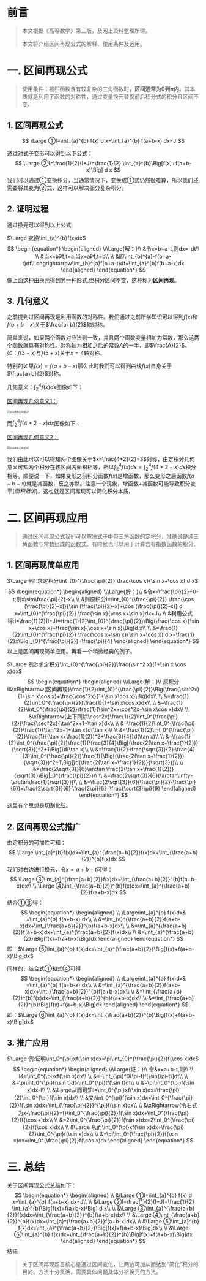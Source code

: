 # 前言

> 本文根据《高等数学》第三版，及网上资料整理所得。
>
> 本文将介绍区间再现公式的解释、使用条件及运用。

# 一. 区间再现公式

> 使用条件：被积函数含有较复杂的三角函数时，**区间通常为$0$到$\pi$内**。其本质就是利用了函数的对称性，通过变量换元替换前后积分式的积分且区间不变。

## 1. 区间再现公式

$$
\Large ①I=\int_{a}^{b} f(x) d x=\int_{a}^{b} f(a+b-x) dx=J
$$

通过对式子变形可以得到以下公式：
$$
\Large ②I=\frac{1}{2}(I+J)=\frac{1}{2} \int_{a}^{b}\Big[f(x)+f(a+b-x)\Big] d x
$$
我们可以通过①变换积分，当通常情况下，变换成①式仍然很难算，所以我们还需要将其变为②式，这样可以解决部分复杂积分。

## 2. 证明过程

通过换元可以得到以上公式

$\Large 变换\int_{a}^{b}f(x)dx$
$$
\begin{equation*}
	\begin{aligned}
\\\Large{解：}\\
&令x=b+a-t,则dx=-dt\\
\\
&当x=b时,t=a.当x=a时,t=b\\
\\
&即\int_{b}^{a}-f(b+a-t)dt\Longrightarrow\int_{b}^{a}f(b+a-t)dt=\int_{a}^{b}f(b+a-x)dx
	\end{aligned}
\end{equation*}
$$
像上面这种由换元得到另一种形式,但积分区间不变，这种称为**区间再现**。

## 3. 几何意义

之前提到过区间再现是利用函数的对称性。我们通过之前所学知识可以得到$f(x)$和$f(a+b-x)$关于$\frac{a+b}{2}$轴对称。

简单来说，如果两个函数对应法则一致，并且两个函数变量相加为常数，那么这两个函数就具有对称性。对称轴为相加之后的常数$A$的一半，即$\frac{A}{2}$。如：$f(3-x)$与$f(5+x)$关于$x=4$轴对称。

特别的如果$f(x)=f(a+b-x)$那么此时我们可以得到曲线$f(x)$自身关于$\frac{a+b}{2}$对称。

几何意义：$\int_{2}^4f(x)dx$图像如下：

[区间再现几何意义1：](https://gitee.com/Acido/images/raw/master/image/202303192314718.png)

<img src="https://gitee.com/Acido/images/raw/master/image/202303192314718.png" alt="区间再现几何意义1" style="zoom:43%;" />

而$\int_{2}^{4}f(4+2-x)dx$图像如下：

[区间再现几何意义2：](https://gitee.com/Acido/images/raw/master/image/202303192316619.png)

<img src="https://gitee.com/Acido/images/raw/master/image/202303192316619.png" alt="区间再现几何意义2" style="zoom:43%;" />

我们由此可以可以得知两个图像关于$x=\frac{4+2}{2}=3$对称，由定积分几何意义可知两个积分在该区间内面积相等，所以$\int_{2}^4f(x)dx=\int_{2}^{4}f(4+2-x)dx$积分相等。顺便说一下，如果变形之前积分函数$f(x)$是增函数，那么变形之后函数$f(a+b-x)$就是减函数，反之亦然。注意一个现象，增函数$+$减函数可能导致积分变平$(面积抵消)$，这也就是区间再现可以简化积分本质。

# 二. 区间再现应用

> 通过区间再现公式我们可以解决式子中带三角函数的定积分，准确说是纯三角函数与常数组成的函数式。有时候也可以用于计算含有指数函数的积分。

## 1. 区间再现简单应用

$\Large 例1:求定积分\int_{0}^{\frac{\pi}{2}} \frac{\cos x}{\sin x+\cos x} d x$
$$
\begin{equation*}
	\begin{aligned}
\\\Large{解：}\\
&令x=\frac{\pi}{2}+0-t,则x\sim\frac{\pi}{2}-x\\
\\
&则原积分I=\int_{0}^{\frac{\pi}{2}} \frac{\cos (\frac{\pi}{2}-x)}{\sin (\frac{\pi}{2}-x)+\cos (\frac{\pi}{2}-x)} d x=\int_{0}^{\frac{\pi}{2}} \frac{\sin x}{\cos x+\sin x}dx=J\\
\\
&利用公式得:I=\frac{1}{2}(I+J)=\frac{1}{2}\int_{0}^{\frac{\pi}{2}}\Big(\frac{\cos x}{\sin x+\cos x}+\frac{\sin x}{\cos x+\sin x}\Big)d x\\
\\
&=\frac{1}{2}\int_{0}^{\frac{\pi}{2}} \frac{\cos x+\sin x}{\sin x+\cos x} d x=\frac{1}{2}x\Big|_{0}^{\frac{\pi}{2}}=\frac{\pi}{4}
	\end{aligned}
\end{equation*}
$$
以上是区间再现简单应用。再看一个稍微经典的例子。

$\Large 例2:求定积分\int_{0}^{\frac{\pi}{2}}\frac{\sin^2 x}{1+\sin x \cos x}dx$
$$
\begin{equation*}
	\begin{aligned}
\\\Large{解：}\\
原积分I&\xRightarrow{区间再现}\frac{1}{2}\int_{0}^{\frac{\pi}{2}}\Big(\frac{\sin^2x}{1+\sin x\cos x}+\frac{\cos^2x}{1+\sin x\cos x}\Big)dx\\
\\
&=\frac{1}{2}\int_0^{\frac{\pi}{2}}\frac{1}{1+\sin x\cos x}dx\\
\\
&=\frac{1}{2}\int_0^{\frac{\pi}{2}}\frac{1}{\sin^2x+\cos^2x+\sin x\cos x}dx\\
\\
&\xRightarrow{上下同除\cos^2x}\frac{1}{2}\int_0^{\frac{\pi}{2}}\frac{\sec^2x}{\tan^2x+1+\tan x}dx\\
\\
&=\frac{1}{2}\int_0^{\frac{\pi}{2}}\frac{1}{\tan^2x+1+\tan x}d(\tan x)\\
\\
&=\frac{1}{2}\int_0^{\frac{\pi}{2}}\frac{1}{(\tan x+\frac{1}{2})^2+\frac{3}{4}}d(\tan x)\\
\\
&=\frac{1}{2}\int_0^{\frac{\pi}{2}}\frac{1}{\frac{3}{4}\Big[(\frac{2(\tan x+\frac{1}{2})}{\sqrt{3}})^2+1\Big]}d(\tan x)\\
\\
&=\frac{1}{2}·\frac{\sqrt{3}}{2}·\frac{4}{3}\int_0^{\frac{\pi}{2}}\frac{1}{\Big[(\frac{2(\tan x+\frac{1}{2})}{\sqrt{3}})^2+1\Big]}d(\frac{2(\tan x+\frac{1}{2})}{\sqrt{3}})\\
\\
&=\frac{2\sqrt{3}}{6}\arctan \frac{2(\tan x+\frac{1}{2})}{\sqrt{3}}\Big|_0^{\frac{\pi}{2}}\\
\\
&=\frac{2\sqrt{3}}{6}(\arctan\infty-\arctan\frac{1}{\sqrt{3}})\\
\\
&=\frac{2\sqrt{3}}{6}(\frac{\pi}{2}-\frac{\pi}{6})=\frac{2\sqrt{3}}{6}·\frac{2\pi}{6}=\frac{\sqrt{3}\pi}{9}
	\end{aligned}
\end{equation*}
$$
这里有个思想是切割化弦。

## 2. 区间再现公式推广

由定积分的可加性可知：
$$
\Large \int_{a}^{b}f(x)dx=\int_{a}^{\frac{a+b}{2}}f(x)dx+\int_{\frac{a+b}{2}}^{b}f(x)dx
$$
我们对右边进行换元，令$x=a+b-t$可得：
$$
\Large ③\int_{a}^{\frac{a+b}{2}}f(x)dx=\int_{\frac{a+b}{2}}^{b}f(a+b-x)dx\\
\\
\Large ④\int_{\frac{a+b}{2}}^{b}f(x)dx=\int_{a}^{\frac{a+b}{2}}f(a+b-x)dx
$$
结合①③得：
$$
\begin{equation*}
	\begin{aligned}
\\
\Large\int_{a}^{b} f(x)dx& =\int_{a}^{b} f(a+b-x) dx\\
\\
&=\int_{a}^{\frac{a+b}{2}}f(a+b-x)dx+\int_{\frac{a+b}{2}}^{b}f(a+b-x)dx\\
\\
&=\int_{a}^{\frac{a+b}{2}}f(a+b-x)dx+\int_{a}^{\frac{a+b}{2}}f(x)dx\\
\\
&=\int_{a}^{\frac{a+b}{2}}\Big[f(x)+f(a+b-x)\Big]dx
	\end{aligned}
\end{equation*}
$$
即：$\Large ⑤\int_{a}^{b} f(x)dx=\int_{a}^{\frac{a+b}{2}}\Big[f(x)+f(a+b-x)\Big]dx$

同样的，结合式①和式④可得
$$
\begin{equation*}
	\begin{aligned}
\\
\Large\int_{a}^{b} f(x)dx& =\int_{a}^{b} f(a+b-x) dx\\
\\
&=\int_{a}^{\frac{a+b}{2}}f(a+b-x)dx+\int_{\frac{a+b}{2}}^{b}f(a+b-x)dx\\
\\
&=\int_{\frac{a+b}{2}}^{b}f(x)dx+\int_{\frac{a+b}{2}}^{b}f(a+b-x)dx\\
\\
&=\int_{\frac{a+b}{2}}^{b}\Big[f(x)+f(a+b-x)\Big]dx
	\end{aligned}
\end{equation*}
$$
即：$\Large ⑥\int_{a}^{b} f(x)dx=\int_{\frac{a+b}{2}}^{b}\Big[f(x)+f(a+b-x)\Big]dx$

## 3. 推广应用

$\Large 例:证明\int_0^{\pi}xf(\sin x)dx=\pi\int_{0}^{\frac{\pi}{2}}f(\cos x)dx$
$$
\begin{equation*}
	\begin{aligned}
\\\Large{证：}\\
令&x=a+b-t,则\\
\\
I&=\int_0^{\pi}xf(\sin x)dx\\
\\
&=-\int_{\pi}^0(\pi-t)f[\sin(\pi-t)]dt\\
\\
&=\pi\int_0^{\pi}f(\sin t)dt-\int_0^{\pi}tf(\sin t)dt\\
\\
&=\pi\int_0^{\pi}f(\sin x)dx-I\\
\\
&\Large从而可知I=\int_0^{\pi}xf(\sin x)dx=\frac{\pi}{2}\int_0^{\pi}f(\sin x)dx\\
\\
&又:\int_0^{\pi}f(\sin x)dx=\int_0^{\frac{\pi}{2}}f(\sin x)dx+\int_{\frac{\pi}{2}}^{\pi}f(\sin x)dx\\
\\
&\xRightarrow{令右式为x-\frac{\pi}{2}=t}\int_0^{\frac{\pi}{2}}f(\sin x)dx+\int_0^{\frac{\pi}{2}}f(\cos x)dx\\
\\
&=2\int_0^{\frac{\pi}{2}}f(\sin x)dx=2\int_0^{\frac{\pi}{2}}f(\cos x)dx\\
\\
&\Large 从而\int_0^{\pi}xf(\sin x)dx=\frac{\pi}{2}\int_0^{\pi}f(\sin x)dx\\
\\
&=\pi\int_0^{\frac{\pi}{2}}f(\sin x)dx=\int_0^{\frac{\pi}{2}}f(\cos x)dx
	\end{aligned}
\end{equation*}
$$

# 三. 总结

关于区间再现公式总结如下：
$$
\begin{equation*}
	\begin{aligned}
\\
&\Large ①I=\int_{a}^{b} f(x) d x=\int_{a}^{b} f(a+b-x) dx=J\\
\\
&\Large ②I=\frac{1}{2}(I+J)=\frac{1}{2} \int_{a}^{b}\Big[f(x)+f(a+b-x)\Big] d x\\
\\
&\Large ③\int_{a}^{\frac{a+b}{2}}f(x)dx=\int_{\frac{a+b}{2}}^{b}f(a+b-x)dx\\
\\
&\Large ④\int_{\frac{a+b}{2}}^{b}f(x)dx=\int_{a}^{\frac{a+b}{2}}f(a+b-x)dx\\
\\
&\Large ⑤\int_{a}^{b} f(x)dx=\int_{a}^{\frac{a+b}{2}}\Big[f(x)+f(a+b-x)\Big]dx\\
\\
&\Large ⑥\int_{a}^{b} f(x)dx=\int_{\frac{a+b}{2}}^{b}\Big[f(x)+f(a+b-x)\Big]dx
	\end{aligned}
\end{equation*}
$$
结语

> 关于区间再现题目核心是通过区间变化，让两边可加从而达到"简化"积分的目的。方法十分灵活，需要具体问题具体分析换元的方法。



